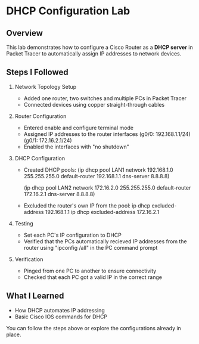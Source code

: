 # DHCP Configuration Lab

## Overview
This lab demonstrates how to configure a Cisco Router as a **DHCP server** in Packet Tracer to automatically assign IP addresses to network devices.

## Steps I Followed
1. Network Topology Setup
   - Added one router, two switches and multiple PCs in Packet Tracer
   - Connected devices using copper straight-through cables

2. Router Configuration
   - Entered enable and configure terminal mode
   - Assigned IP addresses to the router interfaces (g0/0: 192.168.1.1/24) (g0/1: 172.16.2.1/24)
   - Enabled the interfaces with "no shutdown"

3. DHCP Configuration
   - Created DHCP pools:
   (ip dhcp pool LAN1
   network 192.168.1.0 255.255.255.0
   default-router 192.168.1.1
   dns-server 8.8.8.8)

        (ip dhcp pool LAN2
   network 172.16.2.0 255.255.255.0
   default-router 172.16.2.1
   dns-server 8.8.8.8)
   - Excluded the router's own IP from the pool:
   ip dhcp excluded-address 192.168.1.1 
   ip dhcp excluded-address 172.16.2.1

4. Testing
   - Set each PC's IP configuration to DHCP
   - Verified that the PCs automatically recieved IP addresses from the router using "ipconfig /all" in the PC command prompt

5. Verification
   - Pinged from one PC to another to ensure connectivity
   - Checked that each PC got a valid IP in the correct range
  
## What I Learned
   - How DHCP automates IP addressing
   - Basic Cisco IOS commands for DHCP


You can follow the steps above or explore the configurations already in place.
